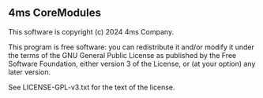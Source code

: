 ## 4ms CoreModules

This software is copyright (c) 2024 4ms Company.

This program is free software: you can redistribute it and/or modify it under
the terms of the GNU General Public License as published by the Free Software
Foundation, either version 3 of the License, or (at your option) any later
version.

See LICENSE-GPL-v3.txt for the text of the license.
